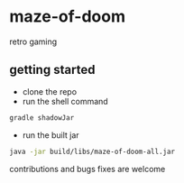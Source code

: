 # maze-of-doom
retro gaming

## getting started

* clone the repo
* run the shell command 
```bash
gradle shadowJar
```
* run the built jar
```bash
java -jar build/libs/maze-of-doom-all.jar
```

contributions and bugs fixes are welcome
